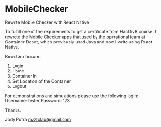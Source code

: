# MobileChecker
Rewrite Mobile Checker with React Native

To fulfill one of the requirements to get a certificate from Hacktiv8 course.
I rewrote the Mobile Checker apps that used by the operational team at Container Depot, which previously used Java and now I write using React Native.

Rewritten feature:
1. Login
2. Home
3. Container In
4. Set Location of the Container
5. Logout

For demonstrations and simulations please use the following login:
Username: tester
Password: 123

Thanks.

Jody Putra
myztxlab@gmail.com
